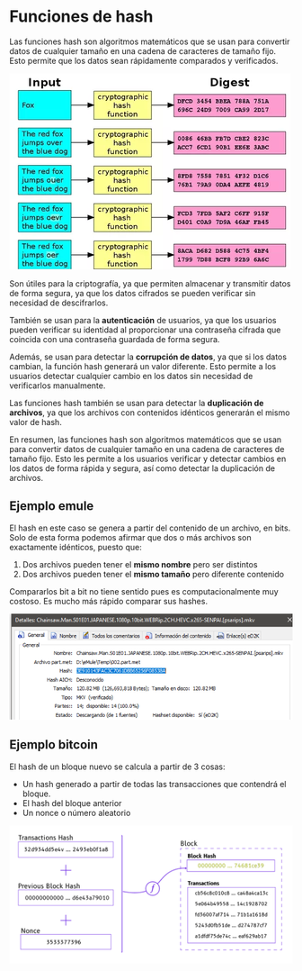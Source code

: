 # Funciones de hash

Las funciones hash son algoritmos matemáticos que se usan para convertir datos de cualquier tamaño en una cadena de caracteres de tamaño fijo. Esto permite que los datos sean rápidamente comparados y verificados.

![imagen](img/2022-12-11-20-19-34.png)

Son útiles para la criptografía, ya que permiten almacenar y transmitir datos de forma segura, ya que los datos cifrados se pueden verificar sin necesidad de descifrarlos.

También se usan para la **autenticación** de usuarios, ya que los usuarios pueden verificar su identidad al proporcionar una contraseña cifrada que coincida con una contraseña guardada de forma segura.

Además, se usan para detectar la **corrupción de datos**, ya que si los datos cambian, la función hash generará un valor diferente. Esto permite a los usuarios detectar cualquier cambio en los datos sin necesidad de verificarlos manualmente.

Las funciones hash también se usan para detectar la **duplicación de archivos**, ya que los archivos con contenidos idénticos generarán el mismo valor de hash.

En resumen, las funciones hash son algoritmos matemáticos que se usan para convertir datos de cualquier tamaño en una cadena de caracteres de tamaño fijo. Esto les permite a los usuarios verificar y detectar cambios en los datos de forma rápida y segura, así como detectar la duplicación de archivos.


## Ejemplo emule

El hash en este caso se genera a partir del contenido de un archivo, en bits. Solo de esta forma podemos afirmar que dos o más archivos son exactamente idénticos, puesto que:

1. Dos archivos pueden tener el **mismo nombre** pero ser distintos
3. Dos archivos pueden tener el **mismo tamaño** pero diferente contenido

Compararlos bit a bit no tiene sentido pues es computacionalmente muy costoso. Es mucho más rápido comparar sus hashes.

![imagen](img/2022-12-11-20-23-46.png)

## Ejemplo bitcoin

El hash de un bloque nuevo se calcula a partir de 3 cosas:

- Un hash generado a partir de todas las transacciones que contendrá el bloque.
- El hash del bloque anterior
- Un nonce o número aleatorio

![imagen](img/2022-12-11-20-24-21.png)